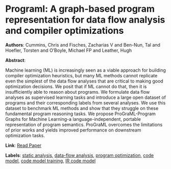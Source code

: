 # Programl: A graph-based program representation for data flow analysis and compiler optimizations

**Authors**: Cummins, Chris and Fisches, Zacharias V and Ben-Nun, Tal and Hoefler, Torsten and O’Boyle, Michael FP and Leather, Hugh

**Abstract**:

Machine learning (ML) is increasingly seen as a viable approach for building compiler optimization heuristics, but many ML methods cannot replicate even the simplest of the data flow analyses that are critical to making good optimization decisions. We posit that if ML cannot do that, then it is insufficiently able to reason about programs. We formulate data flow analyses as supervised learning tasks and introduce a large open dataset of programs and their corresponding labels from several analyses. We use this dataset to benchmark ML methods and show that they struggle on these fundamental program reasoning tasks. We propose ProGraML-Program Graphs for Machine Learning-a language-independent, portable representation of program semantics. ProGraML overcomes the limitations of prior works and yields improved performance on downstream optimization tasks.

**Link**: [Read Paper](https://arxiv.org/abs/2105.04297)

**Labels**: [static analysis](../../labels/static_analysis.md), [data-flow analysis](../../labels/data-flow_analysis.md), [program optimization](../../labels/program_optimization.md), [code model](../../labels/code_model.md), [code model training](../../labels/code_model_training.md), [IR code model](../../labels/IR_code_model.md)
